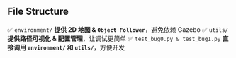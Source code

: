 

## File Structure

✅ `environment/` **提供 2D 地图 & `Object Follower`**，避免依赖 Gazebo
✅ `utils/` **提供路径可视化 & 配置管理**，让调试更简单
✅ `test_bug0.py & test_bug1.py` **直接调用 `environment/` 和 `utils/`**，方便开发
